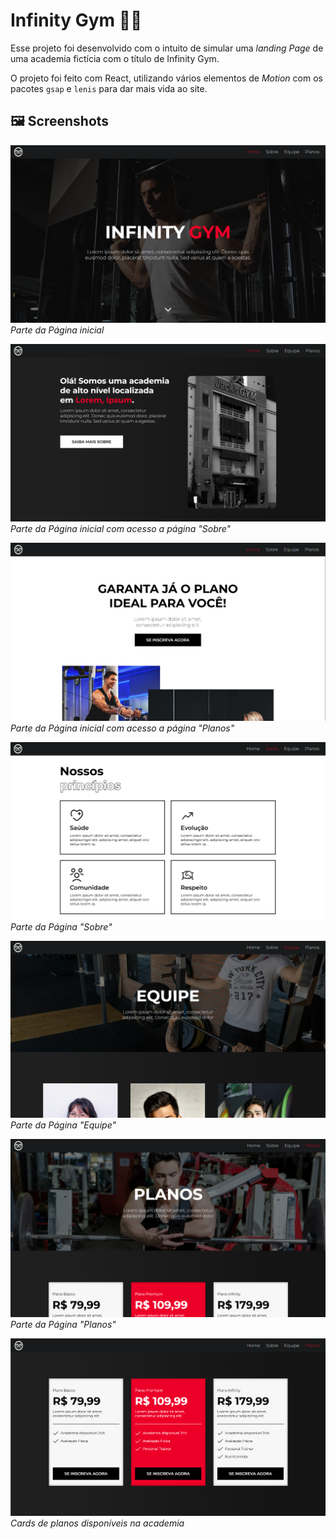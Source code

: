 # Infinity Gym 🏋️‍♂️
Esse projeto foi desenvolvido com o intuito de simular uma *landing Page* de uma academia fictícia com o título de Infinity Gym.

O projeto foi feito com React, utilizando vários elementos de *Motion* com os pacotes ```gsap``` e ```lenis``` para dar mais vida ao site.

## 🖼️ Screenshots

![plot](public/images/screenshots/Home1.png)
*Parte da Página inicial*

![plot](public/images/screenshots/Home2.png)
*Parte da Página inicial com acesso a página "Sobre"*

![plot](public/images/screenshots/Home3.png)
*Parte da Página inicial com acesso a página "Planos"*

![plot](public/images/screenshots/Sobre1.png)
*Parte da Página "Sobre"*

![plot](public/images/screenshots/Equipe.png)
*Parte da Página "Equipe"*

![plot](public/images/screenshots/Planos1.png)
*Parte da Página "Planos"*

![plot](public/images/screenshots/Planos2.png)
*Cards de planos disponíveis na academia*